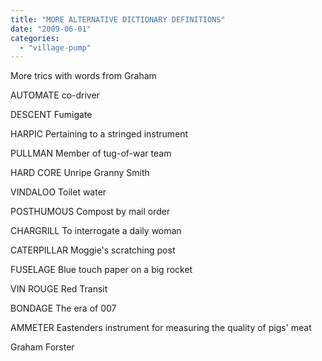 ```yaml
---
title: "MORE ALTERNATIVE DICTIONARY DEFINITIONS"
date: "2009-06-01"
categories: 
  - "village-pump"
---
```


More trics with words from Graham

AUTOMATE co-driver

DESCENT Fumigate

HARPIC Pertaining to a stringed instrument

PULLMAN Member of tug-of-war team

HARD CORE Unripe Granny Smith

VINDALOO Toilet water

POSTHUMOUS Compost by mail order

CHARGRILL To interrogate a daily woman

CATERPILLAR Moggie's scratching post

FUSELAGE Blue touch paper on a big rocket

VIN ROUGE Red Transit

BONDAGE The era of 007

AMMETER Eastenders instrument for measuring the quality of pigs' meat

Graham Forster
